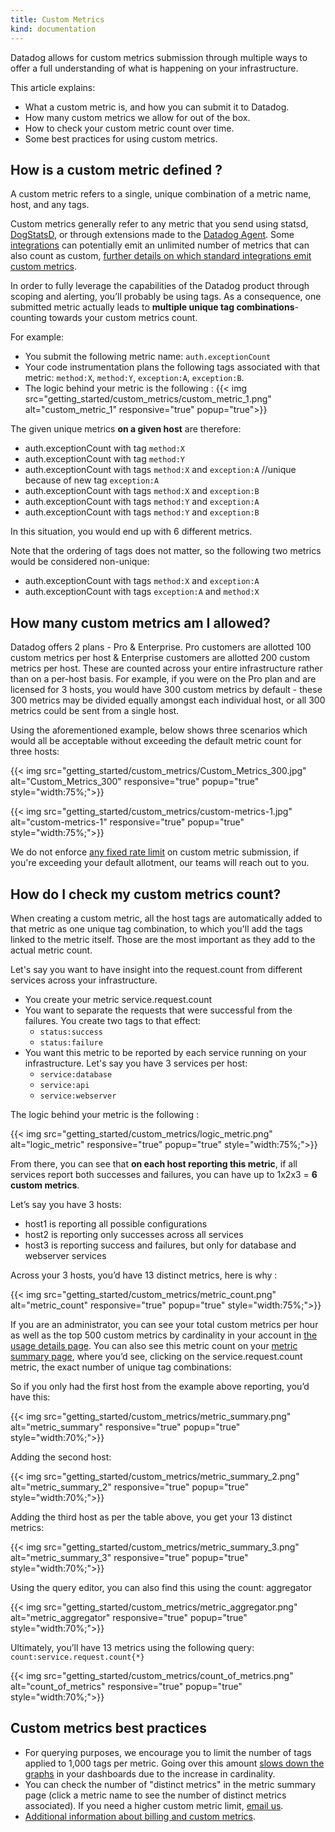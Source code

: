 ```yaml
---
title: Custom Metrics
kind: documentation
---
```


Datadog allows for custom metrics submission through multiple ways to offer a full understanding of what is happening on your infrastructure.

This article explains:

* What a custom metric is, and how you can submit it to Datadog.
* How many custom metrics we allow for out of the box.
* How to check your custom metric count over time.
* Some best practices for using custom metrics.

## How is a custom metric defined ?

A custom metric refers to a single, unique combination of a metric name, host, and any tags.

Custom metrics generally refer to any metric that you send using statsd, [DogStatsD][1], or through extensions made to the [Datadog Agent][2]. Some [integrations][3] can potentially emit an unlimited number of metrics that can also count as custom, [further details on which standard integrations emit custom metrics][4].

In order to fully leverage the capabilities of the Datadog product through scoping and alerting, you’ll probably be using tags. As a consequence, one submitted metric actually leads to **multiple unique tag combinations**- counting towards your custom metrics count.

For example:

* You submit the following metric name: `auth.exceptionCount`
* Your code instrumentation plans the following tags associated with that metric: `method:X`, `method:Y`, `exception:A`, `exception:B`.
* The logic behind your metric is the following :
{{< img src="getting_started/custom_metrics/custom_metric_1.png" alt="custom_metric_1" responsive="true" popup="true">}}

The given unique metrics **on a given host** are therefore:

* auth.exceptionCount with tag `method:X`
* auth.exceptionCount with tag `method:Y`
* auth.exceptionCount with tags `method:X` and `exception:A` //unique because of new tag `exception:A`
* auth.exceptionCount with tags `method:X` and `exception:B`
* auth.exceptionCount with tags `method:Y` and `exception:A`
* auth.exceptionCount with tags `method:Y` and `exception:B`

In this situation, you would end up with 6 different metrics.

Note that the ordering of tags does not matter, so the following two metrics would be considered non-unique:

* auth.exceptionCount with tags `method:X` and `exception:A`
* auth.exceptionCount with tags `exception:A` and `method:X`

## How many custom metrics am I allowed?

Datadog offers 2 plans - Pro & Enterprise. Pro customers are allotted 100 custom metrics per host & Enterprise customers are allotted 200 custom metrics per host. These are counted across your entire infrastructure rather than on a per-host basis. For example, if you were on the Pro plan and are licensed for 3 hosts, you would have 300 custom metrics by default - these 300 metrics may be divided equally amongst each individual host, or all 300 metrics could be sent from a single host.

Using the aforementioned example, below shows three scenarios which would all be acceptable without exceeding the default metric count for three hosts:

{{< img src="getting_started/custom_metrics/Custom_Metrics_300.jpg" alt="Custom_Metrics_300" responsive="true" popup="true" style="width:75%;">}}

{{< img src="getting_started/custom_metrics/custom-metrics-1.jpg" alt="custom-metrics-1" responsive="true" popup="true" style="width:75%;">}}

We do not enforce [any fixed rate limit][5] on custom metric submission, if you're exceeding your default allotment, our teams will reach out to you.

## How do I check my custom metrics count?

When creating a custom metric, all the host tags are automatically added to that metric as one unique tag combination, to which you'll add the tags linked to the metric itself. Those are the most important as they add to the actual metric count.

Let's say you want to have insight into the request.count from different services across your infrastructure.

* You create your metric service.request.count
* You want to separate the requests that were successful from the failures. You create two tags to that effect:
    * `status:success`
    * `status:failure`
* You want this metric to be reported by each service running on your infrastructure. Let's say you have 3 services per host:
    * `service:database`
    * `service:api`
    * `service:webserver`

The logic behind your metric is the following :

{{< img src="getting_started/custom_metrics/logic_metric.png" alt="logic_metric" responsive="true" popup="true" style="width:75%;">}}

From there, you can see that **on each host reporting this metric**, if all services report both successes and failures, you can have up to 1x2x3 = **6 custom metrics**.

Let’s say you have 3 hosts:

* host1 is reporting all possible configurations
* host2 is reporting only successes across all services
* host3 is reporting success and failures, but only for database and webserver services

Across your 3 hosts, you’d have 13 distinct metrics, here is why :

{{< img src="getting_started/custom_metrics/metric_count.png" alt="metric_count" responsive="true" popup="true" style="width:75%;">}}

If you are an administrator, you can see your total custom metrics per hour as well as the top 500 custom metrics by cardinality in your account in [the usage details page][6]. You can also see this metric count on your [metric summary page][7], where you’d see, clicking on the service.request.count metric, the exact number of unique tag combinations:

So if you only had the first host from the example above reporting, you’d have this:

{{< img src="getting_started/custom_metrics/metric_summary.png" alt="metric_summary" responsive="true" popup="true" style="width:70%;">}}

Adding the second host:

{{< img src="getting_started/custom_metrics/metric_summary_2.png" alt="metric_summary_2" responsive="true" popup="true" style="width:70%;">}}

Adding the third host as per the table above, you get your 13 distinct metrics:

{{< img src="getting_started/custom_metrics/metric_summary_3.png" alt="metric_summary_3" responsive="true" popup="true" style="width:70%;">}}

Using the query editor, you can also find this using the count: aggregator

{{< img src="getting_started/custom_metrics/metric_aggregator.png" alt="metric_aggregator" responsive="true" popup="true" style="width:70%;">}}

Ultimately, you’ll have 13 metrics using the following query: `count:service.request.count{*}`

{{< img src="getting_started/custom_metrics/count_of_metrics.png" alt="count_of_metrics" responsive="true" popup="true" style="width:70%;">}}

## Custom metrics best practices

* For querying purposes, we encourage you to limit the number of tags applied to 1,000 tags per metric. Going over this amount [slows down the graphs][8] in your dashboards due to the increase in cardinality.
* You can check the number of "distinct metrics" in the metric summary page (click a metric name to see the number of distinct metrics associated). If you need a higher custom metric limit, [email us][9].
* [Additional information about billing and custom metrics][10].


[1]: /developers/dogstatsd
[2]: /agent
[3]: /integrations/
[4]: /integrations/faq/what-standard-integrations-emit-custom-metrics
[5]: /api/#rate-limiting
[6]: https://app.datadoghq.com/account/billing_history
[7]: https://app.datadoghq.com/metric/summary
[8]: /graphing/faq/dashboard-loads-very-slowly
[9]: /help
[10]: /account_management/faq/
